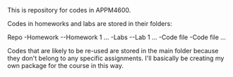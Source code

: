 This is repository for codes in APPM4600.

Codes in homeworks and labs are stored in their folders:

Repo
-Homework
--Homework 1
	...
-Labs
--Lab 1
	...
-Code file
-Code file
	...
	
	
Codes that are likely to be re-used are stored in the main folder because they don't belong to any specific assignments. I'll basically be creating my own package for the course in this way.